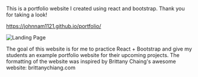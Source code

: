 This is a portfolio website I created using react and bootstrap. 
Thank you for taking a look!

https://johnnam1121.github.io/portfolio/

![Landing Page](https://user-images.githubusercontent.com/103802577/217428188-78c04ae1-23d7-454a-a616-d0a16968dc79.png)

The goal of this website is for me to practice React + Bootstrap and give my students
an example portfolio website for their upcoming projects.
The formatting of the website was inspired by Brittany Chaing's awesome website: brittanychiang.com
